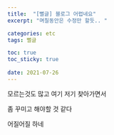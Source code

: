 ```yaml
---
title:  "[뻘글] 블로그 어렵네요"
excerpt: "며칠동안은 수정만 할듯.. "

categories: etc
tags: 뻘글

toc: true
toc_sticky: true
 
date: 2021-07-26
---
```


모르는것도 많고 여기 저기 찾아가면서 

좀 꾸미고 해야할 것 같다 

어질어질 하네

